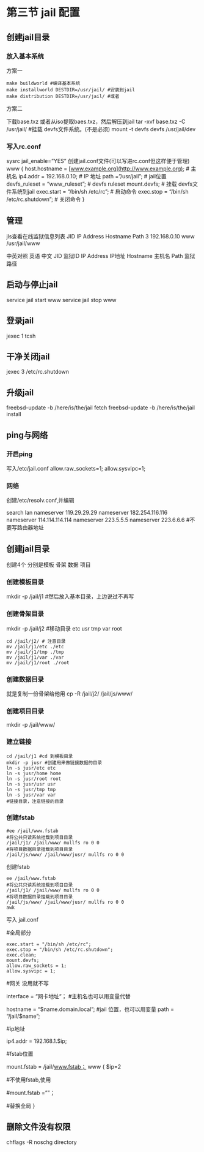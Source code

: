 # 第三节 jail 配置

## 创建jail目录 <a href="chuang-jian-jail-mu-lu" id="chuang-jian-jail-mu-lu"></a>

### 放入基本系统

方案一

```
make buildworld #编译基本系统
make installworld DESTDIR=/usr/jail/ #安装到jail
make distribution DESTDIR=/usr/jail/ #或者
```

方案二

下载base.txz 或者从iso提取baes.txz，然后解压到jail
tar -xvf base.txz -C /usr/jail/
#挂载 devfs文件系统。(不是必须)
mount -t devfs devfs /usr/jail/dev

### 写入rc.conf

sysrc jail_enable=”YES”
创建jail.conf文件(可以写进rc.conf但这样便于管理)
www {
host.hostname = [www.example.org](http://www.example.org); # 主机名
ip4.addr = 192.168.0.10; # IP 地址
path =”/usr/jail”; # jail位置
devfs_ruleset = “www_ruleset”; # devfs ruleset
mount.devfs; # 挂载 devfs文件系统到jail
exec.start = “/bin/sh /etc/rc”; # 启动命令
exec.stop = “/bin/sh /etc/rc.shutdown”; # 关闭命令
}

## 管理

jls查看在线监狱信息列表
JID IP Address Hostname Path
3 192.168.0.10 www /usr/jail/www

中英对照
英语 中文
JID 监狱ID
IP Address IP地址
Hostname 主机名
Path 监狱路径

## 启动与停止jail

service jail start www
service jail stop www

## 登录jail

jexec 1 tcsh

## 干净关闭jail

jexec 3 /etc/rc.shutdown

## 升级jail

freebsd-update -b /here/is/the/jail fetch
freebsd-update -b /here/is/the/jail install

## ping与网络

### 开启ping

写入/etc/jail.conf
allow.raw_sockets=1;
allow.sysvipc=1;

### 网络

创建/etc/resolv.conf,并编辑

search lan
nameserver 119.29.29.29
nameserver 182.254.116.116
nameserver 114.114.114.114
nameserver 223.5.5.5
nameserver 223.6.6.6
#不要写路由器地址

## 创建jail目录

创建4个 分别是模板 骨架 数据 项目

### 创建模板目录

mkdir -p /jail/j1
#然后放入基本目录，上边说过不再写

### 创建骨架目录

mkdir -p /jail/j2
#移动目录 etc usr tmp var root

```
cd /jail/j2/ # 注意目录
mv /jail/j1/etc ./etc
mv /jail/j1/tmp ./tmp
mv /jail/j1/var ./var
mv /jail/j1/root ./root
```

### 创建数据目录

就是复制一份骨架给他用
cp -R /jail/j2/ /jail/js/www/

### 创建项目目录

mkdir -p /jail/www/

### 建立链接

```
cd /jail/j1 #cd 到模板目录
mkdir -p jusr #创建用来做链接数据的目录
ln -s jusr/etc etc
ln -s jusr/home home
ln -s jusr/root root
ln -s jusr/usr usr
ln -s jusr/tmp tmp
ln -s jusr/var var
#链接目录，注意链接的目录
```

### 创建fstab

```
#ee /jail/www.fstab
#将公共只读系统挂载到项目目录
/jail/j1/ /jail/www/ mullfs ro 0 0
#将项目数据目录挂载到项目目录
/jail/js/www/ /jail/www/jusr/ mullfs ro 0 0
```

创建fstab

```
ee /jail/www.fstab
#将公共只读系统挂载到项目目录
/jail/j1/ /jail/www/ mullfs ro 0 0
#将项目数据目录挂载到项目目录
/jail/js/www/ /jail/www/jusr/ mullfs ro 0 0
awk
```

写入 jail.conf

#全局部分

```
exec.start = "/bin/sh /etc/rc";
exec.stop = "/bin/sh /etc/rc.shutdown";
exec.clean;
mount.devfs;
allow.raw_sockets = 1;
allow.sysvipc = 1;
```

#网关 没用就不写

interface = “网卡地址“；
#主机名也可以用变量代替

hostname = “$name.domain.local”;
#jail 位置，也可以用变量
path = “/jail/$name”;

#ip地址

ip4.addr = 192.168.1.$ip;

#fstab位置

mount.fstab = /jail/www.fstab；
www {
$ip=2

#不使用fstab,使用

#mount.fstab =””；

#替换全局
}

## 删除文件没有权限

chflags -R noschg directory
